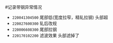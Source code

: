 #记录带钢异常情况
* `220041304500` 尾部低(宽度拉窄，精轧拉钢) 头部超
* `220027600300` 轧后改规
* `220006608300` 尾部拉钢
* `220170102200` 滤波效果 头部滤掉了
